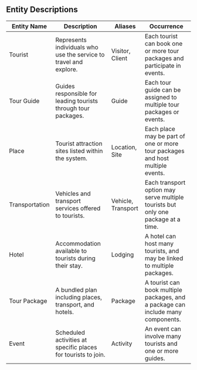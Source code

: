 ## Entity Descriptions

| **Entity Name**   | **Description**                                                        | **Aliases**     | **Occurrence**                                                                 |
|-------------------|------------------------------------------------------------------------|------------------|--------------------------------------------------------------------------------|
| Tourist           | Represents individuals who use the service to travel and explore.      | Visitor, Client  | Each tourist can book one or more tour packages and participate in events.     |
| Tour Guide        | Guides responsible for leading tourists through tour packages.         | Guide            | Each tour guide can be assigned to multiple tour packages or events.           |
| Place             | Tourist attraction sites listed within the system.                     | Location, Site   | Each place may be part of one or more tour packages and host multiple events.  |
| Transportation    | Vehicles and transport services offered to tourists.                   | Vehicle, Transport| Each transport option may serve multiple tourists but only one package at a time.|
| Hotel             | Accommodation available to tourists during their stay.                 | Lodging          | A hotel can host many tourists, and may be linked to multiple packages.        |
| Tour Package      | A bundled plan including places, transport, and hotels.                | Package          | A tourist can book multiple packages, and a package can include many components.|
| Event             | Scheduled activities at specific places for tourists to join.          | Activity         | An event can involve many tourists and one or more guides.                     |
